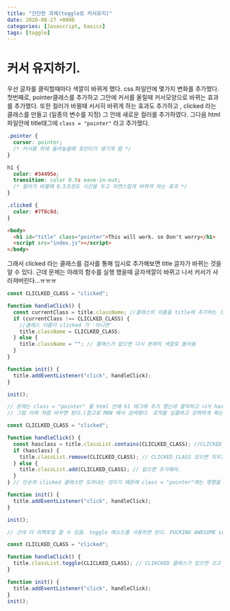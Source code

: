 ```yaml
---
title: "간단한 과제(toggle로 커서유지)"
date: 2020-08-27 +0800
categories: [Javascript, basics]
tags: [toggle]
---
```


# 커서 유지하기.

우선 글자를 클릭할때마다 색깔이 바뀌게 했다. css 파일안에 몇가지 변화를 추가했다. 첫번째로, pointer클래스를 추가하고 그안에 커서를 올릴때 커서모양으로 바뀌는 효과를 추가했다. 또한 컬러가 바뀔때 서서히 바뀌게 하는 효과도 추가하고 , clicked 라는 클래스를 만들고 (일종의 변수를 지정) 그 안에 새로운 컬러를 추가하였다. 그다음 html파일안에 title태그에 `class = "pointer"` 라고 추가했다.

```css
.pointer {
  cursor: pointer;
  /* 커서를 위에 올려놓을때 포인터가 생기게 함 */
}

h1 {
  color: #34495e;
  transition: color 0.5s ease-in-out;
  /* 컬러가 바뀔때 0.5초정도 시간을 두고 자연스럽게 바뀌게 하는 효과 */
}

.clicked {
  color: #7f8c8d;
}
```

```html
<body>
  <h1 id="title" class="pointer">This will work. so Don't worry</h1>
  <script src="index.js"></script>
</body>
```

그래서 clicked 라는 클래스를 검사를 통해 임시로 추가해보면 title 글자가 바뀌는 것을 알 수 있다. 근데 문제는 아래의 함수를 실행 했을때 글자색깔이 바뀌고 나서 커서가 사라져버린다...ㅠㅠㅠ

```javascript
const CLICLKED_CLASS = "clicked";

function handleClick() {
  const currentClass = title.className; //클래스의 이름을 title에 추가하는 것이다.
  if (currentClass !== CLICLKED_CLASS) {
    //클래스 이름이 clicked 가 '아니면'
    title.className = CLICLKED_CLASS;
  } else {
    title.className = ""; // 클래스가 없으면 다시 본래의 색깔로 돌아옴
  }
}

function init() {
  title.addEventListener("click", handleClick);
}

init();

// 문제는 class = "pointer" 를 html 안에 h1 태그에 추가 했는데 클릭하고 나서 handleClick 함수때문에 class = "" 가 되면서 포인터가 없어진다.
// 그럼 아래 처럼 바꾸면 된다.(참고로 MDN 에서 검색했다. 로직을 심플하고 강력하게 짜는것도 중요하지만, 제대로 검색하고 찾아내는것도 매우 중요하다.)

const CLICLKED_CLASS = "clicked";

function handleClick() {
  const hasclass = title.classList.contains(CLICLKED_CLASS); //CLICKED_CLASS가 있느냐 없느냐? 이 자체가 BOOLEAN 이다.
  if (hasclass) {
    title.classList.remove(CLICLKED_CLASS); // CLICKED_CLASS 있으면 지우고
  } else {
    title.classList.add(CLICLKED_CLASS); // 없으면 추가해라.
  }
} // 단순히 clicked 클래스만 도려내는 것이기 떄문에 class = "pointer"에는 영향을 주지 않는다. 그래도 유지된다.

function init() {
  title.addEventListener("click", handleClick);
}

init();

// 근데 더 리팩토링 할 수 있음. toggle 메소드를 사용하면 된다. FUCKING AWESOME LOL

const CLICLKED_CLASS = "clicked";

function handleClick() {
  title.classList.toggle(CLICLKED_CLASS); // CLIKCKED 클래스가 있으면 끄고 없으면 켜라는 뜻이다. 진짜 한방에 정리해준다.
}

function init() {
  title.addEventListener("click", handleClick);
}
init();
```
